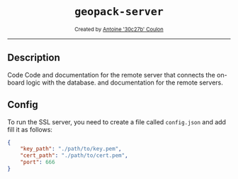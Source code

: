 <h1 align="center"><code>geopack-server</code></h1>

<div align="center">
	<sub>
	Created by <a href="https://30c27b.com/">Antoine '30c27b' Coulon</a>
	</sub>
</div>
</div>

---

## Description

Code Code and documentation for the remote server that connects the on-board logic with the database.
and documentation for the remote servers.

## Config

To run the SSL server, you need to create a file called `config.json` and add fill it as follows:
```json
{
	"key_path": "./path/to/key.pem",
	"cert_path": "./path/to/cert.pem",
	"port": 666
}
```
